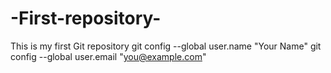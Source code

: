 # -First-repository-
This is my first Git repository
git config --global user.name "Your Name"
git config --global user.email "you@example.com"
